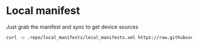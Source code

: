 # Local manifest
Just grab the manifest and sync to get device sources

```bash
curl -o .repo/local_manifests/local_manifests.xml https://raw.githubusercontent.com/vk401426/local_manifest/main/thirteen.xml --create-dirs
